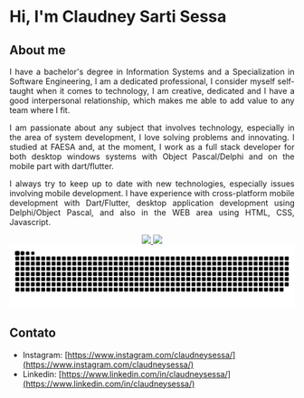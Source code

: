 # Hi, I'm Claudney Sarti Sessa
## About me

<p align="justify">
I have a bachelor's degree in Information Systems and a Specialization in Software Engineering, I am a dedicated professional, I consider myself self-taught when it comes to technology, I am creative, dedicated and I have a good interpersonal relationship, which makes me able to add value to any team where I fit.
</p>

<p align="justify">
I am passionate about any subject that involves technology, especially in the area of system development, I love solving problems and innovating. I studied at FAESA and, at the moment, I work as a full stack developer for both desktop windows systems with Object Pascal/Delphi and on the mobile part with dart/flutter.
</p>

<p align="justify">
I always try to keep up to date with new technologies, especially issues involving mobile development. I have experience with cross-platform mobile development with Dart/Flutter, desktop application development using Delphi/Object Pascal, and also in the WEB area using HTML, CSS, Javascript.
</p>

<div align="center">
  <a href="https://github.com/claudneysessa">
  <img height="180em" src="https://github-readme-stats.vercel.app/api?username=claudneysessa&show_icons=true&theme=dracula&include_all_commits=true&count_private=true"/>
  <img height="180em" src="https://github-readme-stats.vercel.app/api/top-langs/?username=claudneysessa&layout=compact&langs_count=7&theme=dracula"/>
  </a>
</div>
  
<div align="center">
  <img src="https://raw.githubusercontent.com/claudneysessa/claudneysessa/27a8638d52a168508295a6e0dd01c2a876b4acdb/github-contribution-grid-snake.svg"/>
</div>

## Contato
 - Instagram: [https://www.instagram.com/claudneysessa/](https://www.instagram.com/claudneysessa/)
 - Linkedin: [https://www.linkedin.com/in/claudneysessa/](https://www.linkedin.com/in/claudneysessa/)
